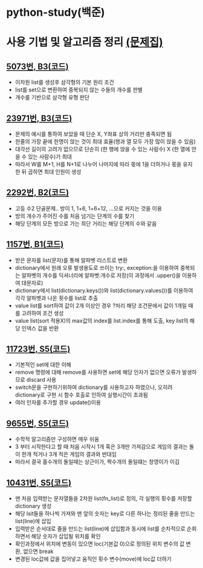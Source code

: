 # python-study(백준)

# 사용 기법 및 알고리즘 정리 [(문제집)](https://www.acmicpc.net/workbook/view/8708)

## [5073번, B3](https://www.acmicpc.net/problem/5073)[(코드)](https://github.com/iodine-oxide/python-study/blob/main/study_code_files/5073.py)
- 이차원 list를 생성후 삼각형의 기본 원리 조건
- list를 set으로 변환하여 중복되지 않는 수들의 개수를 판별
- 개수를 기반으로 삼각형 유형 판단

## [23971번, B3](https://www.acmicpc.net/problem/23971)[(코드)](https://github.com/iodine-oxide/python-study/blob/main/study_code_files/23971.py)
- 문제의 예시를 통하여 보았을 때 단순 X, Y좌표 상의 거리만 충족되면 됨
- 한줄의 가장 끝에 한명이 앉는 것이 최대 효율(행과 열 모두 가장 많이 앉을 수 있음)
- 대각선 길이의 고려가 없으므로 단순히 (한 행에 앉을 수 있는 사람수) X (한 열에 안을 수 있는 사람수)가 최대
- 따라서 W를 M+1, H를 N+1로 나누어 나머지에 따라 몫에 1을 더하거나 몫을 유지한 뒤 곱하면 최대 인원이 생성

## [2292번, B2](https://www.acmicpc.net/problem/2292)[(코드)](https://github.com/iodine-oxide/python-study/blob/main/study_code_files/2292.py)
- 고등 수2 단골문제.. 방이 1, 1+6, 1+6+12, ...으로 커지는 것을 이용
- 방의 개수가 주어진 수를 처음 넘기는 단계의 수를 찾기
- 해당 단계의 모든 방으로 가는 최단 거리는 해당 단계의 수와 같음

## [1157번, B1](https://www.acmicpc.net/problem/1157)[(코드)](https://github.com/iodine-oxide/python-study/blob/main/study_code_files/1157.py)
- 받은 문자를 list(문자)를 통해 알파벳 리스트로 변환
- dictionary에서 원래 오류 발생용도로 쓰이는 try:, exception:을 이용하여 중복되는 알파벳의 개수를 딕셔너리에 알파벳:개수로 저장(이 과정에서 .upper()을 이용하여 대문자로)
- dictionary에서 list(dictionary.keys())와 list(dictionary.values())를 이용하여 각각 알파벳과 나온 횟수를 list로 추출
- value list를 sort하여 값이 2개 이상인 경우 ?처리 해당 조건문에서 값이 1개일 때를 고려하여 조건 생성
- value list(sort 적용X)의 max값의 index를 list.index를 통해 도출, key list의 해당 인덱스 값을 반환

## [11723번, S5](https://www.acmicpc.net/problem/11723)[(코드)](https://github.com/iodine-oxide/python-study/blob/main/study_code_files/11723.py)
- 기본적인 set에 대한 이해
- remove 명령에 대해 remove를 사용하면 set에 해당 인자가 없으면 오류가 발생하므로 discard 사용
- switch문을 구현하기위하여 dictionary를 사용하고자 하였으나, 오히려 dictionary로 구현 시 함수 호출로 인하여 실행시간이 초과됨
- 여러 인자를 추가할 경우 update()이용

## [9655번, S5](https://www.acmicpc.net/problem/9655)[(코드)](https://github.com/iodine-oxide/python-study/blob/main/study_code_files/9655.py)
- 수학적 알고리즘만 구성하면 매우 쉬움
- 3 부터 시작한다고 할 때 처음 시작시 1개 혹은 3개만 가져감으로 게임의 결과는 돌이 한개 적거나 3개 적은 게임의 결과와 반대임
- 따라서 결국 홀수개의 돌일때는 상근이가, 짝수개의 돌일떄는 창영이가 이김

## [10431번, S5](https://www.acmicpc.net/problem/10431)[(코드)](https://github.com/iodine-oxide/python-study/blob/main/study_code_files/10431.py)
- 맨 처음 입력받는 문자열들을 2차원 list(fn_list)로 정의, 각 실행의 횟수를 저장할 dictionary 생성
- 해당 lsit들을 하나씩 가져와 맨 앞의 숫자는 key로 다른 하나는 정리된 줄을 만드는 list(line)에 삽입
- 입력받은 순서대로 줄을 만드는 list(line)에 삽입함과 동시에 list를 순차적으로 순회하면서 해당 숫자가 삽입될 위치를 확인
- 확인과정에서 위치에 변동이 있으면 loc(기본값 0)으로 정의된 위치 변수의 값 변환, 없으면 break
- 변경된 loc값에 값을 집어넣고 움직인 횟수 변수(move)에 loc값 더하기
